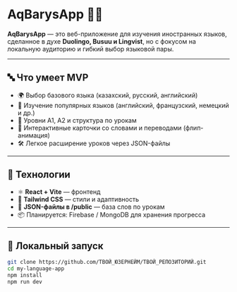 # AqBarysApp 🧠✨

**AqBarysApp** — это веб-приложение для изучения иностранных языков, сделанное в духе **Duolingo, Busuu и Lingvist**, но с фокусом на локальную аудиторию и гибкий выбор языковой пары.

---

## 🔤 Что умеет MVP

- 🌍 Выбор базового языка (казахский, русский, английский)
- 📘 Изучение популярных языков (английский, французский, немецкий и др.)
- 🧩 Уровни A1, A2 и структура по урокам
- 🎴 Интерактивные карточки со словами и переводами (флип-анимация)
- 🛠 Легкое расширение уроков через JSON-файлы

---

## 🧪 Технологии

- ⚛️ **React + Vite** — фронтенд
- 💨 **Tailwind CSS** — стили и адаптивность
- 📁 **JSON-файлы в /public** — база слов по урокам
- 📦 Планируется: Firebase / MongoDB для хранения прогресса

---

## 🚀 Локальный запуск

```bash
git clone https://github.com/ТВОЙ_ЮЗЕРНЕЙМ/ТВОЙ_РЕПОЗИТОРИЙ.git
cd my-language-app
npm install
npm run dev
